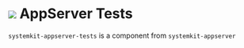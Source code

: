 # ![](https://fonts.gstatic.com/s/i/materialiconsoutlined/flare/v4/24px.svg) AppServer Tests
`systemkit-appserver-tests` is a component from `systemkit-appserver`
